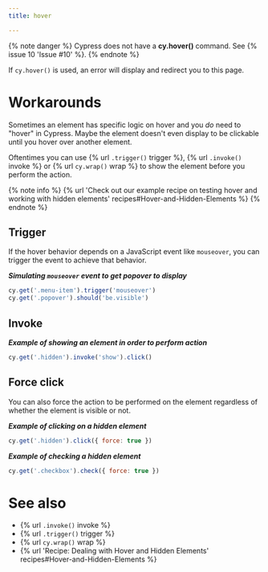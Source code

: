 ```yaml
---
title: hover

---
```


{% note danger %}
Cypress does not have a **cy.hover()** command. See {% issue 10 'Issue #10' %}.
{% endnote %}

If `cy.hover()` is used, an error will display and redirect you to this page.

# Workarounds

Sometimes an element has specific logic on hover and you *do* need to "hover" in Cypress. Maybe the element doesn't even display to be clickable until you hover over another element.

Oftentimes you can use {% url `.trigger()` trigger %}, {% url `.invoke()` invoke %} or {% url `cy.wrap()` wrap %} to show the element before you perform the action.

{% note info %}
{% url 'Check out our example recipe on testing hover and working with hidden elements' recipes#Hover-and-Hidden-Elements %}
{% endnote %}

## Trigger

If the hover behavior depends on a JavaScript event like `mouseover`, you can trigger the event to achieve that behavior.

***Simulating `mouseover` event to get popover to display***

```javascript
cy.get('.menu-item').trigger('mouseover')
cy.get('.popover').should('be.visible')
```

## Invoke

***Example of showing an element in order to perform action***
```javascript
cy.get('.hidden').invoke('show').click()
```

## Force click

You can also force the action to be performed on the element regardless of whether the element is visible or not.

***Example of clicking on a hidden element***
```javascript
cy.get('.hidden').click({ force: true })
```

***Example of checking a hidden element***
```javascript
cy.get('.checkbox').check({ force: true })
```

# See also

- {% url `.invoke()` invoke %}
- {% url `.trigger()` trigger %}
- {% url `cy.wrap()` wrap %}
- {% url 'Recipe: Dealing with Hover and Hidden Elements' recipes#Hover-and-Hidden-Elements %}
